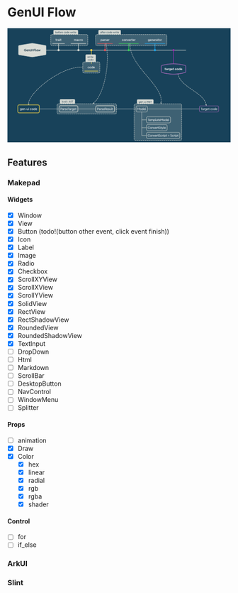 # GenUI Flow

![](./README/flow.png)


## Features

### Makepad

#### Widgets
- [x] Window
- [x] View
- [x] Button (todo!(button other event, click event finish))
- [x] Icon
- [x] Label 
- [x] Image
- [x] Radio
- [x] Checkbox
- [x] ScrollXYView
- [x] ScrollXView
- [x] ScrollYView
- [x] SolidView
- [x] RectView
- [x] RectShadowView
- [x] RoundedView
- [x] RoundedShadowView
- [x] TextInput
- [ ] DropDown
- [ ] Html
- [ ] Markdown
- [ ] ScrollBar
- [ ] DesktopButton
- [ ] NavControl
- [ ] WindowMenu
- [ ] Splitter

#### Props

- [ ] animation
- [x] Draw
- [x] Color
  - [x] hex
  - [x] linear
  - [x] radial
  - [x] rgb
  - [x] rgba
  - [x] shader 

#### Control

- [ ] for
- [ ] if_else

### ArkUI

### Slint